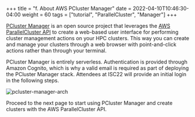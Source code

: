 +++
title = "f. About AWS PCluster Manager"
date = 2022-04-10T10:46:30-04:00
weight = 60
tags = ["tutorial", "ParallelCluster", "Manager"]
+++

[PCluster Manager](https://github.com/aws-samples/pcluster-manager) is an open source project that leverages the [AWS ParallelCluster API](https://docs.aws.amazon.com/parallelcluster/latest/ug/api-reference-v3.html) to create a web-based user interface for performing cluster management actions on your HPC clusters. This way you can create and manage your clusters through a web browser with point-and-click actions rather than through your terminal.

PCluster Manager is entirely serverless. Authentication is provided through Amazon Cognito, which is why a valid email is required as part of deploying the PCluster Manager stack. Attendees at ISC22 will provide an initial login in the following steps.

![pcluster-manager-arch](/images/isc22/pcm-arch.png)

Proceed to the next page to start using PCluster Manager and create clusters with the AWS ParallelCluster API. 